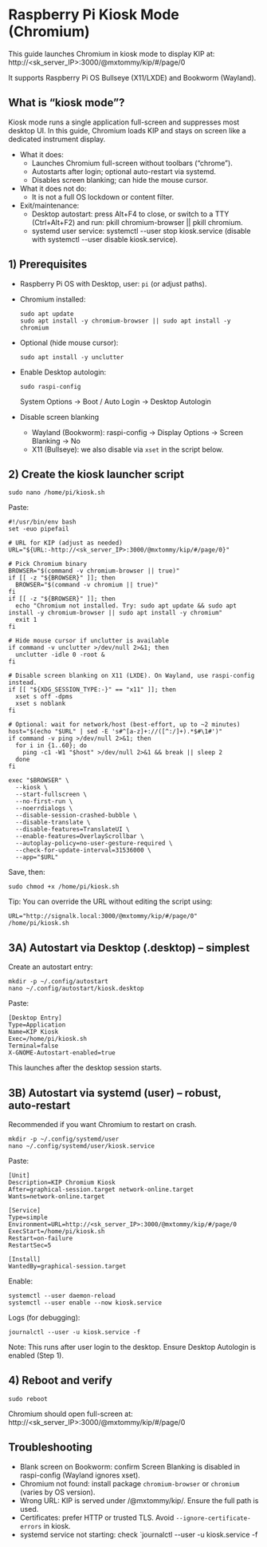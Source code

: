 # Raspberry Pi Kiosk Mode (Chromium)

This guide launches Chromium in kiosk mode to display KIP at:
http://<sk_server_IP>:3000/@mxtommy/kip/#/page/0

It supports Raspberry Pi OS Bullseye (X11/LXDE) and Bookworm (Wayland).

## What is “kiosk mode”?
Kiosk mode runs a single application full-screen and suppresses most desktop UI. In this guide, Chromium loads KIP and stays on screen like a dedicated instrument display.

- What it does:
  - Launches Chromium full-screen without toolbars (“chrome”).
  - Autostarts after login; optional auto-restart via systemd.
  - Disables screen blanking; can hide the mouse cursor.
- What it does not do:
  - It is not a full OS lockdown or content filter.
- Exit/maintenance:
  - Desktop autostart: press Alt+F4 to close, or switch to a TTY (Ctrl+Alt+F2) and run: pkill chromium-browser || pkill chromium.
  - systemd user service: systemctl --user stop kiosk.service (disable with systemctl --user disable kiosk.service).


## 1) Prerequisites

- Raspberry Pi OS with Desktop, user: `pi` (or adjust paths).
- Chromium installed:
  ```
  sudo apt update
  sudo apt install -y chromium-browser || sudo apt install -y chromium
  ```
- Optional (hide mouse cursor):
  ```
  sudo apt install -y unclutter
  ```
- Enable Desktop autologin:
  ```
  sudo raspi-config
  ```
  System Options → Boot / Auto Login → Desktop Autologin

- Disable screen blanking
  - Wayland (Bookworm): raspi-config → Display Options → Screen Blanking → No
  - X11 (Bullseye): we also disable via `xset` in the script below.

## 2) Create the kiosk launcher script

```
sudo nano /home/pi/kiosk.sh
```

Paste:

```
#!/usr/bin/env bash
set -euo pipefail

# URL for KIP (adjust as needed)
URL="${URL:-http://<sk_server_IP>:3000/@mxtommy/kip/#/page/0}"

# Pick Chromium binary
BROWSER="$(command -v chromium-browser || true)"
if [[ -z "${BROWSER}" ]]; then
  BROWSER="$(command -v chromium || true)"
fi
if [[ -z "${BROWSER}" ]]; then
  echo "Chromium not installed. Try: sudo apt update && sudo apt install -y chromium-browser || sudo apt install -y chromium"
  exit 1
fi

# Hide mouse cursor if unclutter is available
if command -v unclutter >/dev/null 2>&1; then
  unclutter -idle 0 -root &
fi

# Disable screen blanking on X11 (LXDE). On Wayland, use raspi-config instead.
if [[ "${XDG_SESSION_TYPE:-}" == "x11" ]]; then
  xset s off -dpms
  xset s noblank
fi

# Optional: wait for network/host (best-effort, up to ~2 minutes)
host="$(echo "$URL" | sed -E 's#^[a-z]+://([^:/]+).*$#\1#')"
if command -v ping >/dev/null 2>&1; then
  for i in {1..60}; do
    ping -c1 -W1 "$host" >/dev/null 2>&1 && break || sleep 2
  done
fi

exec "$BROWSER" \
  --kiosk \
  --start-fullscreen \
  --no-first-run \
  --noerrdialogs \
  --disable-session-crashed-bubble \
  --disable-translate \
  --disable-features=TranslateUI \
  --enable-features=OverlayScrollbar \
  --autoplay-policy=no-user-gesture-required \
  --check-for-update-interval=31536000 \
  --app="$URL"
```

Save, then:

```
sudo chmod +x /home/pi/kiosk.sh
```

Tip: You can override the URL without editing the script using:
```
URL="http://signalk.local:3000/@mxtommy/kip/#/page/0" /home/pi/kiosk.sh
```

## 3A) Autostart via Desktop (.desktop) – simplest

Create an autostart entry:

```
mkdir -p ~/.config/autostart
nano ~/.config/autostart/kiosk.desktop
```

Paste:

```
[Desktop Entry]
Type=Application
Name=KIP Kiosk
Exec=/home/pi/kiosk.sh
Terminal=false
X-GNOME-Autostart-enabled=true
```

This launches after the desktop session starts.

## 3B) Autostart via systemd (user) – robust, auto‑restart

Recommended if you want Chromium to restart on crash.

```
mkdir -p ~/.config/systemd/user
nano ~/.config/systemd/user/kiosk.service
```

Paste:

```
[Unit]
Description=KIP Chromium Kiosk
After=graphical-session.target network-online.target
Wants=network-online.target

[Service]
Type=simple
Environment=URL=http://<sk_server_IP>:3000/@mxtommy/kip/#/page/0
ExecStart=/home/pi/kiosk.sh
Restart=on-failure
RestartSec=5

[Install]
WantedBy=graphical-session.target
```

Enable:

```
systemctl --user daemon-reload
systemctl --user enable --now kiosk.service
```

Logs (for debugging):
```
journalctl --user -u kiosk.service -f
```

Note: This runs after user login to the desktop. Ensure Desktop Autologin is enabled (Step 1).

## 4) Reboot and verify

```
sudo reboot
```

Chromium should open full-screen at:
http://<sk_server_IP>:3000/@mxtommy/kip/#/page/0

## Troubleshooting

- Blank screen on Bookworm: confirm Screen Blanking is disabled in raspi-config (Wayland ignores xset).
- Chromium not found: install package `chromium-browser` or `chromium` (varies by OS version).
- Wrong URL: KIP is served under /@mxtommy/kip/. Ensure the full path is used.
- Certificates: prefer HTTP or trusted TLS. Avoid `--ignore-certificate-errors` in kiosk.
- systemd service not starting: check `journalctl --user -u kiosk.service -f
